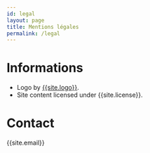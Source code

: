 ```yaml
---
id: legal
layout: page
title: Mentions légales
permalink: /legal
---
```

# Informations
* Logo by <a target="_blank" href="{{site.logosite}}" >{{site.logo}}</a>.
* Site content licensed under {{site.license}}.

# Contact
{{site.email}}
